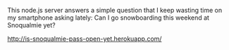 This node.js server answers a simple question that I keep wasting time on my smartphone asking lately:
Can I go snowboarding this weekend at Snoqualmie yet?

http://is-snoqualmie-pass-open-yet.herokuapp.com/